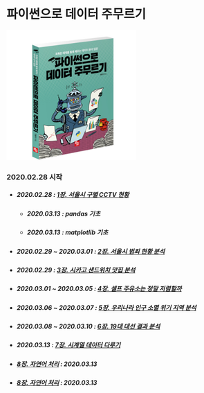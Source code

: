 # 파이썬으로 데이터 주무르기

<img src="./img/title.jpg" width="300" height="300"></img>

### 2020.02.28 시작

- ##### 2020.02.28 : [1장. 서울시 구별 CCTV 현황](https://github.com/samuel950523/PythonDataBook/tree/master/1.Seoul_CCTV)
  + ##### 2020.03.13 : pandas 기초
  + ##### 2020.03.13 : matplotlib 기초
- ##### 2020.02.29 ~ 2020.03.01 : [2장. 서울시 범죄 현황 분석](https://github.com/samuel950523/PythonDataBook/tree/master/2.Seoul_Crime)
- ##### 2020.02.29 : [3장. 시카고 샌드위치 맛집 분석](https://github.com/samuel950523/PythonDataBook/tree/master/3.Chicago_Sandwich)
- ##### 2020.03.01 ~ 2020.03.05 : [4장. 셀프 주유소는 정말 저렴할까](https://github.com/samuel950523/PythonDataBook/tree/master/4.Self_Oil_Station)
- ##### 2020.03.06 ~ 2020.03.07 : [5장. 우리나라 인구 소멸 위기 지역 분석](https://github.com/samuel950523/PythonDataBook/tree/master/5.Korean_Population_Warning)
- ##### 2020.03.08 ~ 2020.03.10 : [6장. 19대 대선 결과 분석](https://github.com/samuel950523/PythonDataBook/tree/master/6.19th_Election_Result)
- ##### 2020.03.13 : [7장. 시계열 데이터 다루기](https://github.com/samuel950523/PythonDataBook/tree/master/7.Time_Series_Data_Handle)
- ##### [8장. 자연어 처리](https://github.com/samuel950523/PythonDataBook/tree/master/8.Natural_Language_Processing) : 2020.03.13
- ##### [8장. 자연어 처리](https://github.com/samuel950523/PythonDataBook/tree/master/8.Natural_Language_Processing) : 2020.03.13
